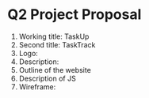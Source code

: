 # Q2 Project Proposal 
1. Working title: TaskUp
2. Second title: TaskTrack 
3. Logo: 
4. Description: 
5. Outline of the website 
6. Description of JS
7. Wireframe:

